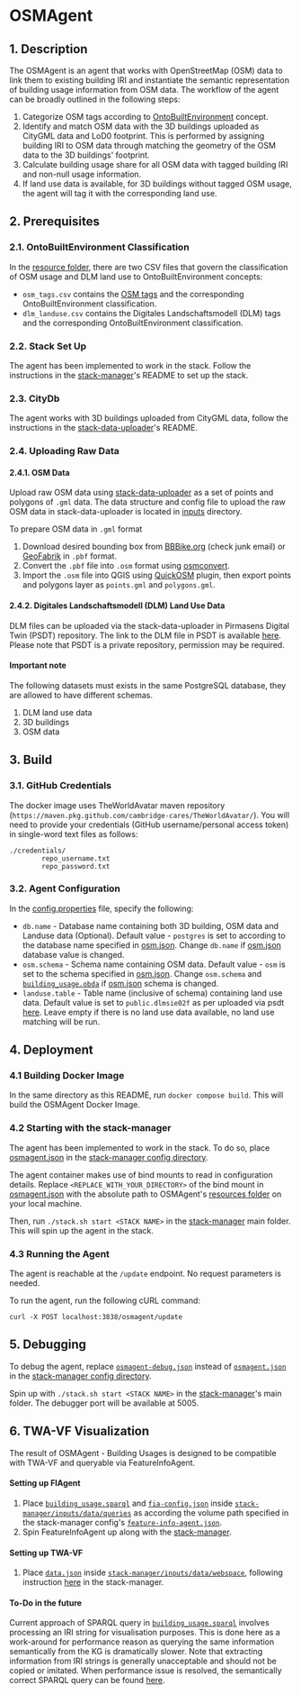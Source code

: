 # OSMAgent
## 1. Description
The OSMAgent is an agent that works with OpenStreetMap (OSM) data to link them to existing building IRI and instantiate the semantic representation of building usage information from OSM data.
The workflow of the agent can be broadly outlined in the following steps:
1) Categorize OSM tags according to [OntoBuiltEnvironment](https://github.com/cambridge-cares/TheWorldAvatar/tree/main/JPS_Ontology/ontology/ontobuiltenv) concept. 
2) Identify and match OSM data with the 3D buildings uploaded as CityGML data and LoD0 footprint. This is performed by assigning building IRI to OSM data through matching the geometry of the OSM data to the 3D buildings' footprint. 
3) Calculate building usage share for all OSM data with tagged building IRI and non-null usage information.
4) If land use data is available, for 3D buildings without tagged OSM usage, the agent will tag it with the corresponding land use.  

## 2. Prerequisites
### 2.1. OntoBuiltEnvironment Classification
In the [resource folder](osmagent/src/main/resources/), there are two CSV files that govern the classification of OSM usage and DLM land use to OntoBuiltEnvironment concepts:
- `osm_tags.csv` contains the [OSM tags](https://wiki.openstreetmap.org/wiki/Map_features) and the corresponding OntoBuiltEnvironment classification.  
- `dlm_landuse.csv` contains the Digitales Landschaftsmodell (DLM) tags and the corresponding OntoBuiltEnvironment classification.

### 2.2. Stack Set Up
The agent has been implemented to work in the stack. Follow the instructions in the [stack-manager]'s README to set up the stack.

### 2.3. CityDb
The agent works with 3D buildings uploaded from CityGML data, follow the instructions in the [stack-data-uploader]'s README.

### 2.4. Uploading Raw Data
#### 2.4.1. OSM Data
Upload raw OSM data using [stack-data-uploader] as a set of points and polygons of `.gml` data. The data structure and config file to upload the raw OSM data in stack-data-uploader is located in [inputs] directory. 

To prepare OSM data in `.gml` format
1) Download desired bounding box from [BBBike.org](https://extract.bbbike.org/) (check junk email) or [GeoFabrik](https://download.geofabrik.de/) in `.pbf` format.
2) Convert the `.pbf` file into `.osm` format using [osmconvert](https://wiki.openstreetmap.org/wiki/Osmconvert). 
3) Import the `.osm` file  into QGIS using [QuickOSM](https://plugins.qgis.org/plugins/QuickOSM/) plugin, then export points and polygons layer as `points.gml` and `polygons.gml`.

#### 2.4.2. Digitales Landschaftsmodell (DLM) Land Use Data
DLM files can be uploaded via the stack-data-uploader in Pirmasens Digital Twin (PSDT) repository. 
The link to the DLM file in PSDT is available [here](https://github.com/cambridge-cares/pirmasens/tree/main/psdt/stack-data-uploader-inputs/data/dlm). 
Please note that PSDT is a private repository, permission may be required.

#### Important note
The following datasets must exists in the same PostgreSQL database, they are allowed to have different schemas.  
1)  DLM land use data
2)  3D buildings 
3)  OSM data

## 3. Build
### 3.1. GitHub Credentials
The docker image uses TheWorldAvatar maven repository (`https://maven.pkg.github.com/cambridge-cares/TheWorldAvatar/`).
You will need to provide your credentials (GitHub username/personal access token) in single-word text files as follows:
```
./credentials/
        repo_username.txt
        repo_password.txt
```

### 3.2. Agent Configuration
In the [config.properties](osmagent/src/main/resources/config.properties) file, specify the following:
- `db.name` - Database name containing both 3D building, OSM data and Landuse data (Optional). 
Default value - `postgres` is set to according to the database name specified in [osm.json](inputs/config/osmagent.json). Change `db.name` if [osm.json](inputs/config/osmagent.json) database value is changed.
- `osm.schema` - Schema name containing OSM data. 
Default value - `osm` is set to the schema specified in [osm.json](inputs/config/osmagent.json). Change `osm.schema` and [`building_usage.obda`](osmagent/src/main/resources/building_usage.obda) if [osm.json](inputs/config/osmagent.json) schema is changed.
- `landuse.table` - Table name (inclusive of schema) containing land use data. Default value is set to `public.dlmsie02f` as per uploaded via psdt [here](https://github.com/cambridge-cares/pirmasens/blob/main/psdt/stack-data-uploader-inputs/config/dlm.json). Leave empty if there is no land use data available, no land use matching will be run.

## 4. Deployment

### 4.1 Building Docker Image
In the same directory as this README, run `docker compose build`. This will build the OSMAgent Docker Image.

### 4.2 Starting with the stack-manager
The agent has been implemented to work in the stack. To do so, place [osmagent.json](stack-manager-input-config/osmagent.json) in the [stack-manager config directory]. 

The agent container makes use of bind mounts to read in configuration details. Replace `<REPLACE_WITH_YOUR_DIRECTORY>` of the bind mount in [osmagent.json](stack-manager-input-config/osmagent.json) with the absolute path to OSMAgent's [resources folder](osmagent/src/main/resources) on your local machine.

Then, run `./stack.sh start <STACK NAME>` in the [stack-manager] main folder. This will spin up the agent in the stack.

### 4.3 Running the Agent
The agent is reachable at the `/update` endpoint. No request parameters is needed.

To run the agent, run the following cURL command:
```
curl -X POST localhost:3838/osmagent/update
```

## 5. Debugging
To debug the agent, replace [`osmagent-debug.json`](stack-manager-input-config/osmagent-debug.json) instead of [`osmagent.json`](stack-manager-input-config/osmagent.json) in the [stack-manager config directory]. 

Spin up with `./stack.sh start <STACK NAME>` in the [stack-manager]'s main folder.
The debugger port will be available at 5005.


## 6. TWA-VF Visualization
The result of OSMAgent - Building Usages is designed to be compatible with TWA-VF and queryable via FeatureInfoAgent. 

#### Setting up FIAgent
1) Place [`building_usage.sparql`](twa-vf/FeatureInfoAgent/queries/building_usage.sparql) and [`fia-config.json`](twa-vf/FeatureInfoAgent/queries/fia-config.json) inside [`stack-manager/inputs/data/queries`]((https://github.com/cambridge-cares/TheWorldAvatar/tree/main/Deploy/stacks/dynamic/stack-manager/inputs/data)) as according the volume path specified in the stack-manager config's [`feature-info-agent.json`](https://github.com/cambridge-cares/TheWorldAvatar/blob/main/Agents/FeatureInfoAgent/sample/feature-info-agent.json).
2) Spin FeatureInfoAgent up along with the [stack-manager](https://github.com/cambridge-cares/TheWorldAvatar/tree/main/Deploy/stacks/dynamic/stack-manager#adding-the-feature-info-agent).

#### Setting up TWA-VF
1) Place [`data.json`](twa-vf/Pirmasens/webspace/data.json) inside [`stack-manager/inputs/data/webspace`](https://github.com/cambridge-cares/TheWorldAvatar/tree/main/Deploy/stacks/dynamic/stack-manager/inputs/data), following instruction [here]((https://github.com/cambridge-cares/TheWorldAvatar/tree/main/Deploy/stacks/dynamic/stack-manager#example---including-a-visualisation)) in the stack-manager.


#### To-Do in the future
Current approach of SPARQL query in [`building_usage.sparql`](twa-vf/FeatureInfoAgent/queries/building_usage.sparql) involves processing an IRI string for visualisation purposes. This is done here as a work-around for performance reason as querying the same information semantically from the KG is dramatically slower. Note that extracting information from IRI strings is generally unacceptable and should not be copied or imitated. When performance issue is resolved, the semantically correct SPARQL query can be found [here](FeatureInfoAgent/native/).


[stack-data-uploader]: https://github.com/cambridge-cares/TheWorldAvatar/tree/main/Deploy/stacks/dynamic/stack-data-uploader
[stack-manager]: https://github.com/cambridge-cares/TheWorldAvatar/tree/main/Deploy/stacks/dynamic/stack-manager
[stack-manager config directory]: https://github.com/cambridge-cares/TheWorldAvatar/tree/main/Deploy/stacks/dynamic/stack-manager/inputs/config/services
[inputs]: inputs/
